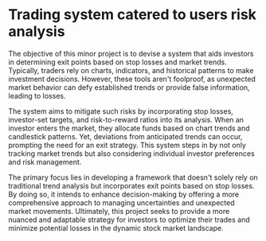 # Trading system catered to users risk analysis
 
The objective of this minor project is to devise a system that aids investors in determining exit points based on stop losses and market trends. Typically, traders rely on charts, indicators, and historical patterns to make investment decisions. However, these tools aren't foolproof, as unexpected market behavior can defy established trends or provide false information, leading to losses.

The system aims to mitigate such risks by incorporating stop losses, investor-set targets, and risk-to-reward ratios into its analysis. When an investor enters the market, they allocate funds based on chart trends and candlestick patterns. Yet, deviations from anticipated trends can occur, prompting the need for an exit strategy. This system steps in by not only tracking market trends but also considering individual investor preferences and risk management.

The primary focus lies in developing a framework that doesn't solely rely on traditional trend analysis but incorporates exit points based on stop losses. By doing so, it intends to enhance decision-making by offering a more comprehensive approach to managing uncertainties and unexpected market movements. Ultimately, this project seeks to provide a more nuanced and adaptable strategy for investors to optimize their trades and minimize potential losses in the dynamic stock market landscape.

